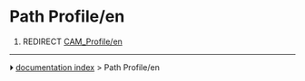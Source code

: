 # Path Profile/en
1.  REDIRECT [CAM_Profile/en](CAM_Profile/en.md)



---
⏵ [documentation index](../README.md) > Path Profile/en
